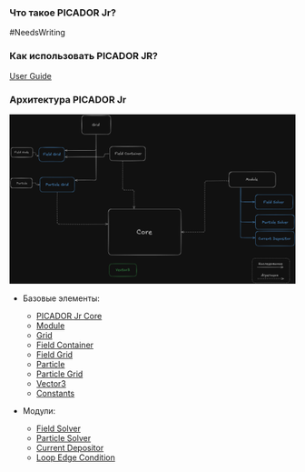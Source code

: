 
### Что такое PICADOR Jr?

#NeedsWriting

### Как использовать PICADOR JR?

[User Guide](User%20Guide.md)

### Архитектура PICADOR Jr

![](Images/Architecture.png)

* Базовые элементы:
	* [PICADOR Jr Core](Basic/PICADOR%20Jr%20Core.md)
	* [Module](Basic/Module.md)
	* [Grid](Basic/Grid.md)
	* [Field Container](Basic/Field%20Container.md)
	* [Field Grid](Basic/Field%20Grid.md)
	* [Particle](Basic/Particle.md)
	* [Particle Grid](Basic/Particle%20Grid.md)
	* [Vector3](Basic/Vector3.md)
	* [Constants](Basic/Constants.md)

* Модули:
	* [Field Solver](Modules/Field%20Solver.md)
	* [Particle Solver](Modules/Particle%20Solver.md)
	* [Current Depositor](Modules/Current%20Depositor.md)
	* [Loop Edge Condition](Modules/Loop%20Edge%20Condition.md)
